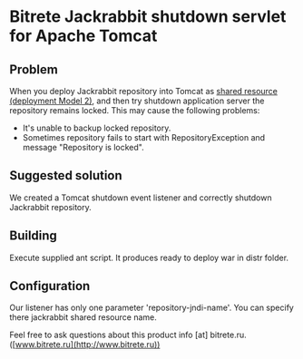 Bitrete Jackrabbit shutdown servlet for Apache Tomcat
=====================================================

Problem
-------
When you deploy Jackrabbit repository into Tomcat as [shared resource (deployment Model 2)](http://jackrabbit.apache.org/deployment-models.html#DeploymentModels-Model2%3ASharedJ2EEResource), and then try shutdown application server the repository remains locked. This may cause the following problems:
* It's unable to backup locked repository.
* Sometimes repository fails to start with RepositoryException and message "Repository is locked".

Suggested solution
------------------
We created a Tomcat shutdown event listener and correctly shutdown Jackrabbit repository.

Building
--------
Execute supplied ant script. It produces ready to deploy war in distr folder.

Configuration
-------------
Our listener has only one parameter 'repository-jndi-name'. You can specify there jackrabbit shared resource name.

Feel free to ask questions about this product info [at] bitrete.ru. ([www.bitrete.ru](http://www.bitrete.ru))
